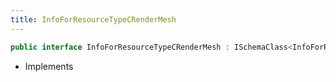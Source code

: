 ```yaml
---
title: InfoForResourceTypeCRenderMesh
---
```


```csharp
public interface InfoForResourceTypeCRenderMesh : ISchemaClass<InfoForResourceTypeCRenderMesh>, ISchemaField, ISchemaClass, INativeHandle
```

- Implements

